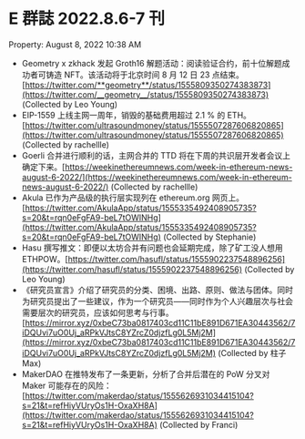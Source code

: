 # E 群誌 2022.8.6-7 刊

Property: August 8, 2022 10:38 AM

- Geometry x zkhack 发起 Groth16 解题活动：阅读验证合约，前十位解题成功者可铸造 NFT。该活动将于北京时间 8 月 12 日 23 点结束。[https://twitter.com/**geometry**/status/1555809350274383873](https://twitter.com/__geometry__/status/1555809350274383873) (Collected by Leo Young)
- EIP-1559 上线主网一周年，销毁的基础费用超过 2.1 % 的 ETH。[https://twitter.com/ultrasoundmoney/status/1555507287606820865](https://twitter.com/ultrasoundmoney/status/1555507287606820865) (Collected by rachellle)
- Goerli 合并进行顺利的话，主网合并的 TTD 将在下周的共识层开发者会议上确定下来。[https://weekinethereumnews.com/week-in-ethereum-news-august-6-2022/](https://weekinethereumnews.com/week-in-ethereum-news-august-6-2022/) (Collected by rachellle)
- Akula 已作为产品级的执行层实现列在 ethereum.org 网页上。[https://twitter.com/AkulaApp/status/1555335492408905735?s=20&t=rqn0eFgFA9-beL7tOWINHg](https://twitter.com/AkulaApp/status/1555335492408905735?s=20&t=rqn0eFgFA9-beL7tOWINHg) (Collected by Stephanie)
- Hasu 撰写推文：即便以太坊合并有问题也会延期完成，除了矿工没人想用 ETHPOW。[https://twitter.com/hasufl/status/1555902237548896256](https://twitter.com/hasufl/status/1555902237548896256) (Collected by Leo Young)
- 《研究员宣言》介绍了研究员的分类、困境、出路、原则、做法与团体。同时为研究员提出了一些建议，作为一个研究员——同时作为个人兴趣层次与社会需要层次的研究员，应该如何思考与行事。[https://mirror.xyz/0xbeC73ba0817403cd11C11bE891D671EA30443562/7iDQUvi7uO0Uj_aRPkVJtsC8YZrcZ0djzfLg0L5Mj2M](https://mirror.xyz/0xbeC73ba0817403cd11C11bE891D671EA30443562/7iDQUvi7uO0Uj_aRPkVJtsC8YZrcZ0djzfLg0L5Mj2M) (Collected by 柱子 Max)
- MakerDAO 在推特发布了一条更新，分析了合并后潜在的 PoW 分叉对 Maker 可能存在的风险：[https://twitter.com/makerdao/status/1555626931034415104?s=21&t=refHiyVUryOs1H-OxaXH8A](https://twitter.com/makerdao/status/1555626931034415104?s=21&t=refHiyVUryOs1H-OxaXH8A) (Collected by Franci)
